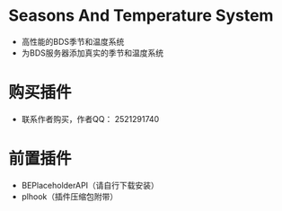 # Seasons And Temperature System
- 高性能的BDS季节和温度系统
- 为BDS服务器添加真实的季节和温度系统

# 购买插件
- 联系作者购买，作者QQ： 2521291740

# 前置插件
- BEPlaceholderAPI（请自行下载安装）
- plhook（插件压缩包附带）
